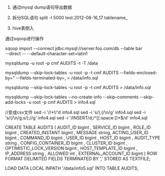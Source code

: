 1. 通过mysql dump语句导出数据

2. 拆分SQL语句 
split -l 5000 test.2012-08-16_17 tablename_

3. hive表倒入


通过sqoop进行操作

sqoop import --connect jdbc:mysql://server.foo.com/db --table bar \
    --direct -- --default-character-set=latin1


mysqldump -u root -p cmf AUDITS -t -T /data

mysqldump --skip-lock-tables -u root -p -t cmf AUDITS --fields-enclosed-by=\" --fields-terminated-by=, > /data/info.sql

mysqldump --skip-lock-tables -u root -p -t cmf AUDITS > /data/info.sql

mysqldump --skip-lock-tables --no-create-info --skip-comments --skip-add-locks -u root -p cmf AUDITS > info4.sql

//变成csv文件
sed -i '/\/\*!/'d info4.sql
sed -i 's/),(/\n/g' info4.sql
sed -i 's/(/\n/g;s/);//g' info4.sql
sed -i '/INSERT/d;/^[[:space:]]*$/d' info4.sql


CREATE TABLE AUDITS (
  AUDIT_ID bigint ,
  SERVICE_ID bigint ,
  ROLE_ID bigint ,
  CREATED_INSTANT bigint ,
  MESSAGE string,
  ACTING_USER_ID bigint ,
  COMMAND_ID bigint ,
  USER_ID bigint ,
  HOST_ID bigint ,
  AUDIT_TYPE string  ,
  CONFIG_CONTAINER_ID bigint ,
  CLUSTER_ID bigint ,
  OPTIMISTIC_LOCK_VERSION bigint ,
  HOST_TEMPLATE_ID bigint ,
  IP_ADDRESS string ,
  ALLOWED int  ,
  EXTERNAL_ACCOUNT_ID bigint 
) ROW FORMAT DELIMITED FIELDS TERMINATED BY ',' STORED AS TEXTFILE;  


LOAD DATA LOCAL INPATH '/data/info5.sql' INTO TABLE AUDITS;